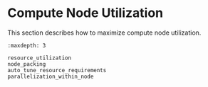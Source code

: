 # Compute Node Utilization

This section describes how to maximize compute node utilization.

```{toctree}
:maxdepth: 3

resource_utilization
node_packing
auto_tune_resource_requirements
parallelization_within_node
```
